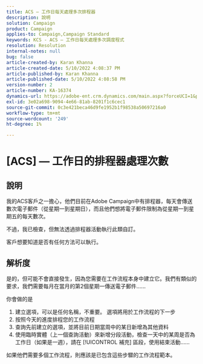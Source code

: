```yaml
---
title: ACS — 工作日每天處理多次排程器
description: 說明
solution: Campaign
product: Campaign
applies-to: Campaign,Campaign Standard
keywords: KCS - ACS — 工作日每天處理多次調度程式
resolution: Resolution
internal-notes: null
bug: false
article-created-by: Karan Khanna
article-created-date: 5/10/2022 4:08:37 PM
article-published-by: Karan Khanna
article-published-date: 5/10/2022 4:08:58 PM
version-number: 2
article-number: KA-16374
dynamics-url: https://adobe-ent.crm.dynamics.com/main.aspx?forceUCI=1&pagetype=entityrecord&etn=knowledgearticle&id=e4266a6e-7bd0-ec11-a7b5-00224809c556
exl-id: 3e02a698-9094-4e66-81ab-8201f1c6cec1
source-git-commit: 0c3e421beca46d9fe1952b1f98538a50697216a0
workflow-type: tm+mt
source-wordcount: '249'
ht-degree: 1%

---
```


# [ACS]  — 工作日的排程器處理次數

## 說明


我的ACS客戶之一擔心，他們目前在Adobe Campaign中有排程器，每天會傳送數次電子郵件（從星期一到星期日），而且他們想將電子郵件限制為從星期一到星期五的每天數次。

不過，我已檢查，但無法透過排程器活動執行此類自訂。

客戶想要知道是否有任何方法可以執行。


## 解析度


是的，但可能不會直接發生，因為您需要在工作流程本身中建立它。我們有類似的要求，我們需要每月在當月的第2個星期一傳送電子郵件……

你會做的是

1. 建立選項，可以是任何名稱，不重要。 選項將用於工作流程的下一步
2. 按照今天的進度排程您的工作流程
3. 查詢先前建立的選項，並將目前日期當周中的某日新增為其他資料
4. 使用臨時實體（上一個查詢活動）來新增分段活動，檢查一天中的某周是否為工作日（如果是一週），請在 [!UICONTROL 補充] 區段，使用結束活動……




如果他們需要多個工作流程，則應該是已包含這些步驟的工作流程範本。
